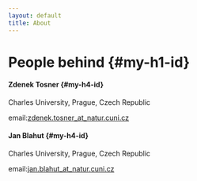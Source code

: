 ```yaml
---
layout: default
title: About
---
```

# People behind   {#my-h1-id}

#### Zdenek Tosner  {#my-h4-id}

Charles University, Prague, Czech Republic

email:[zdenek.tosner_at_natur.cuni.cz](mailto:zdenek.tosner@natur.cuni.cz)

#### Jan Blahut  {#my-h4-id}

Charles University, Prague, Czech Republic

email:[jan.blahut_at_natur.cuni.cz](mailto:jan.blahut@natur.cuni.cz)
